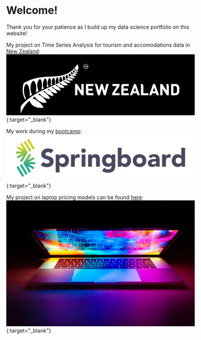 <style>
  h1 {
  color = green;
  }
</style>
<h1> Welcome! </h1>
Thank you for your patience as I build up my data science portfolio on this website! 

My project on Time Series Analysis for tourism and accomodations data in [New Zealand](https://github.com/naturesbless/Tourism-Forecasting):
[![New Zealand Banner](/photos/new_zealand_banner.png)](https://github.com/naturesbless/Tourism-Forecasting){:target="_blank"}


My work during my [bootcamp](https://github.com/naturesbless/SpringboardMay2022):
[![Springboard Logo](/photos/Springboard-logo-dark.jpg)](https://github.com/naturesbless/SpringboardMay2022){:target="_blank"}


My project on laptop pricing models can be found [here](https://github.com/naturesbless/LaptopPriceModeling):
[![Laptop Price Model](/photos/laptop_images.jpg)](https://github.com/naturesbless/LaptopPriceModeling){:target="_blank"}

<!-- ### Markdown

Markdown is a lightweight and easy-to-use syntax for styling your writing. It includes conventions for

```markdown
Syntax highlighted code block

# Header 1
## Header 2
### Header 3

- Bulleted
- List

1. Numbered
2. List

**Bold** and _Italic_ and `Code` text

[Link](url) and ![Image](src)
```

For more details see [Basic writing and formatting syntax](https://docs.github.com/en/github/writing-on-github/getting-started-with-writing-and-formatting-on-github/basic-writing-and-formatting-syntax).

### Jekyll Themes

Your Pages site will use the layout and styles from the Jekyll theme you have selected in your [repository settings](https://github.com/naturesbless/naturesbless.github.io/settings/pages). The name of this theme is saved in the Jekyll `_config.yml` configuration file.

### Support or Contact

Having trouble with Pages? Check out our [documentation](https://docs.github.com/categories/github-pages-basics/) or [contact support](https://support.github.com/contact) and we’ll help you sort it out. --> 
